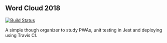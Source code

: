 ## Word Cloud 2018

[![Build Status](https://travis-ci.org/rodiwa/word-cloud-2018.svg?branch=dev)](https://travis-ci.org/rodiwa/word-cloud-2018)

A simple though organizer to study PWAs, unit testing in Jest and deploying using Travis CI.